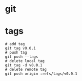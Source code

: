 # git

# tags

    # add tag
    git tag v0.0.1
    # push tag
    git push --tags
    # delete local tag
    git tag -d v0.0.1
    # delete remote tag
    git push origin :refs/tags/v0.0.1
